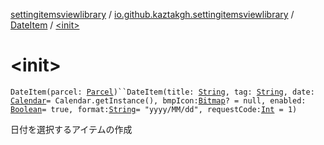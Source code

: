[settingitemsviewlibrary](../../index.md) / [io.github.kaztakgh.settingitemsviewlibrary](../index.md) / [DateItem](index.md) / [&lt;init&gt;](./-init-.md)

# &lt;init&gt;

`DateItem(parcel: `[`Parcel`](https://developer.android.com/reference/android/os/Parcel.html)`)``DateItem(title: `[`String`](https://kotlinlang.org/api/latest/jvm/stdlib/kotlin/-string/index.html)`, tag: `[`String`](https://kotlinlang.org/api/latest/jvm/stdlib/kotlin/-string/index.html)`, date: `[`Calendar`](https://developer.android.com/reference/java/util/Calendar.html)` = Calendar.getInstance(), bmpIcon: `[`Bitmap`](https://developer.android.com/reference/android/graphics/Bitmap.html)`? = null, enabled: `[`Boolean`](https://kotlinlang.org/api/latest/jvm/stdlib/kotlin/-boolean/index.html)` = true, format: `[`String`](https://kotlinlang.org/api/latest/jvm/stdlib/kotlin/-string/index.html)` = "yyyy/MM/dd", requestCode: `[`Int`](https://kotlinlang.org/api/latest/jvm/stdlib/kotlin/-int/index.html)` = 1)`

日付を選択するアイテムの作成

